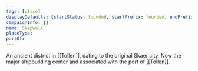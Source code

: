 ```yaml
---
tags: [place]
displayDefaults: {startStatus: founded, startPrefix: founded, endPrefix: destroyed, endStatus: destroyed}
campaignInfo: []
name: Skepwalk
placeType:
partOf:
---
```


An ancient district in [[Tollen]], dating to the original Skaer city. Now the major shipbuilding center and associated with the port of [[Tollen]]. 